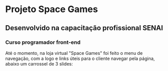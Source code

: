 <h1> Projeto Space Games </h1>
<h2> Desenvolvido na capacitação profissional SENAI </h2>
<h3>Curso programador front-end</h3>
<p> Até o momento, na loja virtual "Space Games" foi feito o menu de navegação, com a logo e links úteis para o cliente navegar pela página, 
abaixo um carrossel de 3 slides: 

</p>